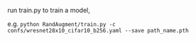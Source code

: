 run train.py to train a model, 

e.g. `python RandAugment/train.py -c confs/wresnet28x10_cifar10_b256.yaml --save path_name.pth`
